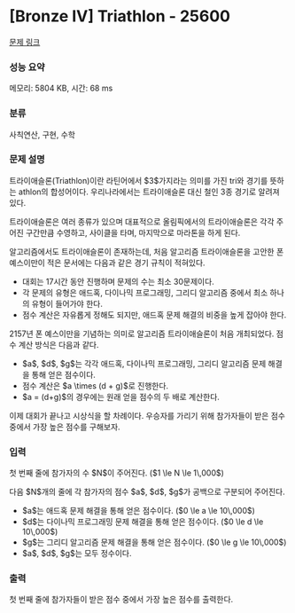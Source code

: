 # [Bronze IV] Triathlon - 25600 

[문제 링크](https://www.acmicpc.net/problem/25600) 

### 성능 요약

메모리: 5804 KB, 시간: 68 ms

### 분류

사칙연산, 구현, 수학

### 문제 설명

<p>트라이애슬론(Triathlon)이란 라틴어에서 $3$가지라는 의미를 가진 tri와 경기를 뜻하는 athlon의 합성어이다. 우리나라에서는 트라이애슬론 대신 철인 3종 경기로 알려져 있다.</p>

<p>트라이애슬론은 여러 종류가 있으며 대표적으로 올림픽에서의 트라이애슬론은 각각 주어진 구간만큼 수영하고, 사이클을 타며, 마지막으로 마라톤을 하게 된다.</p>

<p>알고리즘에서도 트라이애슬론이 존재하는데, 처음 알고리즘 트라이애슬론을 고안한 폰 예스이만이 적은 문서에는 다음과 같은 경기 규칙이 적혀있다.</p>

<ul>
	<li>대회는 17시간 동안 진행하며 문제의 수는 최소 30문제이다.</li>
	<li>각 문제의 유형은 애드혹, 다이나믹 프로그래밍, 그리디 알고리즘 중에서 최소 하나의 유형이 들어가야 한다.</li>
	<li>점수 계산은 자유롭게 정해도 되지만, 애드혹 문제 해결의 비중을 높게 잡아야 한다.</li>
</ul>

<p>2157년 폰 예스이만을 기념하는 의미로 알고리즘 트라이애슬론이 처음 개최되었다. 점수 계산 방식은 다음과 같다.</p>

<ul>
	<li>$a$, $d$, $g$는 각각 애드혹, 다이나믹 프로그래밍, 그리디 알고리즘 문제 해결을 통해 얻은 점수이다.</li>
	<li>점수 계산은 $a \times (d + g)$로 진행한다.</li>
	<li>$a = (d+g)$의 경우에는 원래 얻을 점수의 두 배로 계산한다.</li>
</ul>

<p>이제 대회가 끝나고 시상식을 할 차례이다. 우승자를 가리기 위해 참가자들이 받은 점수 중에서 가장 높은 점수를 구해보자.</p>

### 입력 

 <p>첫 번째 줄에 참가자의 수 $N$이 주어진다. ($1 \le N \le 1\,000$)</p>

<p>다음 $N$개의 줄에 각 참가자의 점수 $a$, $d$, $g$가 공백으로 구분되어 주어진다.</p>

<ul>
	<li>$a$는 애드혹 문제 해결을 통해 얻은 점수이다. ($0 \le a \le 10\,000$)</li>
	<li>$d$는 다이나믹 프로그래밍 문제 해결을 통해 얻은 점수이다. ($0 \le d \le 10\,000$)</li>
	<li>$g$는 그리디 알고리즘 문제 해결을 통해 얻은 점수이다. ($0 \le g \le 10\,000$)</li>
	<li>$a$, $d$, $g$는 모두 정수이다.</li>
</ul>

### 출력 

 <p>첫 번째 줄에 참가자들이 받은 점수 중에서 가장 높은 점수를 출력한다.</p>

